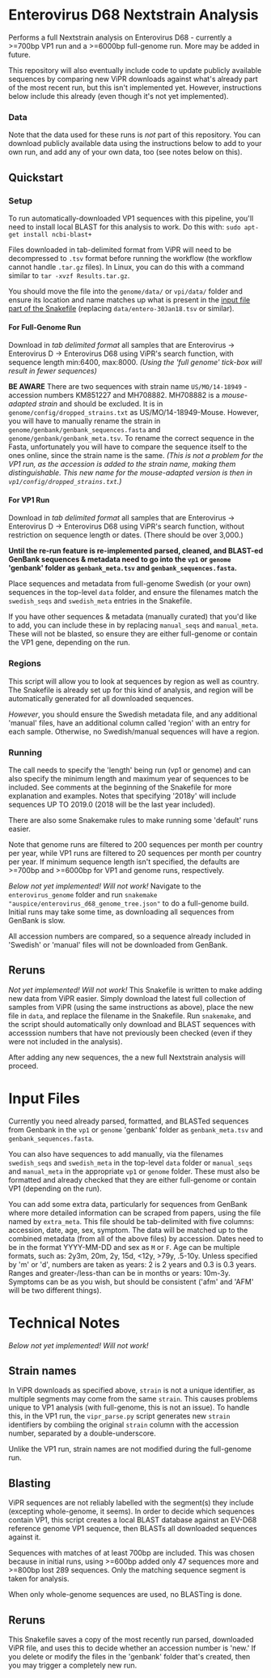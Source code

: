 # Enterovirus D68 Nextstrain Analysis
Performs a full Nextstrain analysis on Enterovirus D68 - currently a >=700bp VP1 run and a >=6000bp full-genome run. More may be added in future. 

This repository will also eventually include code to update publicly available sequences by comparing new ViPR downloads against what's already part of the most recent run, but this isn't implemented yet. However, instructions below include this already (even though it's not yet implemented).

### Data
Note that the data used for these runs is *not* part of this repository. You can download publicly available data using the instructions below to add to your own run, and add any of your own data, too (see notes below on this).

## Quickstart 
### Setup
To run automatically-downloaded VP1 sequences with this pipeline, you'll need to install local BLAST for this analysis to work. Do this with: 
`sudo apt-get install ncbi-blast+`

Files downloaded in tab-delimited format from ViPR will need to be decompressed to `.tsv` format before running the workflow (the workflow cannot handle `.tar.gz` files). In Linux, you can do this with a command similar to `tar -xvzf Results.tar.gz`.

You should move the file into the `genome/data/` or `vpi/data/` folder and ensure its location and name matches up what is present in the [input file part of the Snakefile](https://github.com/nextstrain/enterovirus_d68/blob/master/Snakefile#L101) (replacing `data/entero-30Jan18.tsv` or similar).

#### For Full-Genome Run
Download in _tab delimited format_ all samples that are Enterovirus -> Enterovirus D -> Enterovirus D68 using ViPR's search function, with sequence length min:6400, max:8000.
_(Using the 'full genome' tick-box will result in fewer sequences)_

**BE AWARE** There are two sequences with strain name `US/MO/14-18949` - accession numbers KM851227 and MH708882. MH708882 is a *mouse-adapted strain* and should be excluded. It is in `genome/config/dropped_strains.txt` as US/MO/14-18949-Mouse. However, you will have to manually rename the strain in `genome/genbank/genbank_sequences.fasta` and `genome/genbank/genbank_meta.tsv`. To rename the correct sequence in the Fasta, unfortunately you will have to compare the sequence itself to the ones online, since the strain name is the same.
*(This is not a problem for the VP1 run, as the accession is added to the strain name, making them distinguishable. This new name for the mouse-adapted version is then in `vp1/config/dropped_strains.txt`.)*

#### For VP1 Run
Download in _tab delimited format_ all samples that are Enterovirus -> Enterovirus D -> Enterovirus D68 using ViPR's search function, without restriction on sequence length or dates. (There should be over 3,000.) 

**Until the re-run feature is re-implemented parsed, cleaned, and BLAST-ed GenBank sequences & metadata need to go into the `vp1` or `genome` 'genbank' folder as `genbank_meta.tsv` and `genbank_sequences.fasta`.**

Place sequences and metadata from full-genome Swedish (or your own) sequences in the top-level `data` folder, and ensure the filenames match the `swedish_seqs` and `swedish_meta` entries in the Snakefile. 

If you have other sequences & metadata (manually curated) that you'd like to add, you can include these in by replacing `manual_seqs` and `manual_meta`. These will not be blasted, so ensure they are either full-genome or contain the VP1 gene, depending on the run.

### Regions
This script will allow you to look at sequences by region as well as country. The Snakefile is already set up for this kind of analysis, and region will be automatically generated for all downloaded sequences.

*However*, you should ensure the Swedish metadata file, and any additional 'manual' files, have an additional column called 'region' with an entry for each sample. Otherwise, no Swedish/manual sequences will have a region. 

### Running
The call needs to specify the 'length' being run (vp1 or genome) and can also specify the minimum length and maximum year of sequences to be included. See comments at the beginning of the Snakefile for more explanation and examples. Notes that specifying '2018y' will include sequences UP TO 2019.0 (2018 will be the last year included). 

There are also some Snakemake rules to make running some 'default' runs easier.

Note that genome runs are filtered to 200 sequences per month per country per year, while VP1 runs are filtered to 20 sequences per month per country per year. If minimum sequence length isn't specified, the defaults are >=700bp and >=6000bp for VP1 and genome runs, respectively.

_Below not yet implemented! Will not work!_
Navigate to the `enterovirus_genome` folder and run `snakemake "auspice/enterovirus_d68_genome_tree.json"` to do a full-genome build. Initial runs may take some time, as downloading all sequences from GenBank is slow.

All accession numbers are compared, so a sequence already included in 'Swedish' or 'manual' files will not be downloaded from GenBank.

## Reruns
_Not yet implemented! Will not work!_
This Snakefile is written to make adding new data from ViPR easier. Simply download the latest full collection of samples from ViPR (using the same instructions as above), place the new file in `data`, and replace the filename in the Snakefile. Run `snakemake`, and the script should automatically only download and BLAST sequences with accesssion numbers that have not previously been checked (even if they were not included in the analysis). 

After adding any new sequences, the a new full Nextstrain analysis will proceed. 

# Input Files
Currently you need already parsed, formatted, and BLASTed sequences from Genbank in the `vp1` or `genome` 'genbank' folder as `genbank_meta.tsv` and `genbank_sequences.fasta`.

You can also have sequences to add manually, via the filenames `swedish_seqs` and `swedish_meta` in the top-level `data` folder or `manual_seqs` and `manual_meta` in the appropriate `vp1` or `genome` folder. These must also be formatted and already checked that they are either full-genome or contain VP1 (depending on the run). 

You can add some extra data, particularly for sequences from GenBank where more detailed information can be scraped from papers, using the file named by `extra_meta`. This file should be tab-delimited with five columns: accession, date, age, sex, symptom. The data will be matched up to the combined metadata (from all of the above files) by accession. Dates need to be in the format YYYY-MM-DD and sex as `M` or `F`. Age can be multiple formats, such as: 2y3m, 20m, 2y, 15d, <12y, >79y, .5-10y. Unless specified by 'm' or 'd', numbers are taken as years: 2 is 2 years and 0.3 is 0.3 years. Ranges and greater-/less-than can be in months or years: 10m-3y. Symptoms can be as you wish, but should be consistent ('afm' and 'AFM' will be two different things).

# Technical Notes
_Below not yet implemented! Will not work!_
## Strain names
In ViPR downloads as specified above, `strain` is not a unique identifier, as multiple segments may come from the same `strain`. This causes problems unique to VP1 analysis (with full-genome, this is not an issue). To handle this, in the VP1 run, the `vipr_parse.py` script generates new `strain` identifiers by combiing the original `strain` column with the accession number, separated by a double-underscore. 

Unlike the VP1 run, strain names are not modified during the full-genome run.

## Blasting
ViPR sequences are not reliably labelled with the segment(s) they include (excepting whole-genome, it seems). In order to decide which sequences contain VP1, this script creates a local BLAST database against an EV-D68 reference genome VP1 sequence, then BLASTs all downloaded sequences against it.  

Sequences with matches of at least 700bp are included. This was chosen because in initial runs, using >=600bp added only 47 sequences more and >=800bp lost 289 sequences. Only the matching sequence segment is taken for analysis.

When only whole-genome sequences are used, no BLASTing is done.

## Reruns
This Snakefile saves a copy of the most recently run parsed, downloaded ViPR file, and uses this to decide whether an accession number is 'new.' If you delete or modify the files in the 'genbank' folder that's created, then you may trigger a completely new run.



